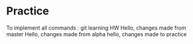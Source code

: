 # Practice
To implement all commands : git learning HW
Hello, changes made from master
Hello, changes made from alpha
hello, changes made to practice
